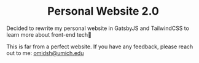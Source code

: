 <h1 align="center">
  Personal Website 2.0
</h1>

Decided to rewrite my personal website in GatsbyJS and TailwindCSS to learn more about front-end tech🚀

This is far from a perfect website. If you have any feedback, please reach out to me: omidsh@umich.edu